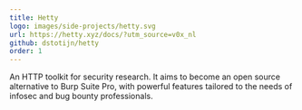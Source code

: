 ```yaml
---
title: Hetty
logo: images/side-projects/hetty.svg
url: https://hetty.xyz/docs/?utm_source=v0x_nl
github: dstotijn/hetty
order: 1
---
```


An HTTP toolkit for security research. It aims to become an open source
alternative to Burp Suite Pro, with powerful features
tailored to the needs of infosec and bug bounty professionals.
